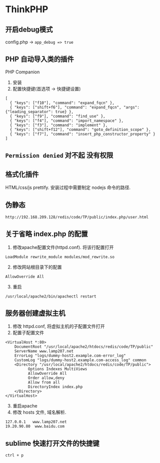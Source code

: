 # ThinkPHP

## 开启debug模式
config.php -> `app_debug => true`


## PHP 自动导入类的插件
PHP Companion
1. 安装
2. 配置快捷键(首选项 -> 快捷键设置)
```
[
  { "keys": ["f10"], "command": "expand_fqcn" },
  { "keys": ["shift+f6"], "command": "expand_fqcn", "args": {"leading_separator": true} },
  { "keys": ["f9"], "command": "find_use" },
  { "keys": ["f4"], "command": "import_namespace" },
  { "keys": ["f3"], "command": "implement" },
  { "keys": ["shift+f12"], "command": "goto_definition_scope" },
  { "keys": ["f7"], "command": "insert_php_constructor_property" }
]
```

##  `Permission denied` 对不起 没有权限

## 格式化插件
HTML/css/js prettify. 安装过程中需要制定 nodejs 命令的路径.

## 伪静态
```
http://192.168.209.128/redis/code/TP/public/index.php/user.html
```

## 关于省略 index.php 的配置
1. 修改apache配置文件(httpd.conf). 将该行配置打开
```
LoadModule rewrite_module modules/mod_rewrite.so
```

2. 修改网站根目录下的配置
```
AllowOverride All
```

3. 重启
```
/usr/local/apache2/bin/apachectl restart
```

## 服务器创建虚拟主机
1. 修改 httpd.conf, 将虚拟主机的子配置文件打开
2. 配置子配置文件
```
<VirtualHost *:80>
    DocumentRoot "/usr/local/apache2/htdocs/redis/code/TP/public"
    ServerName www.lamp207.net
    ErrorLog "logs/dummy-host2.example.com-error_log"
    CustomLog "logs/dummy-host2.example.com-access_log" common
    <Directory "/usr/local/apache2/htdocs/redis/code/TP/public">  
          Options Indexes MultiViews  
          AllowOverride All  
          Order allow,deny  
          Allow from all  
          DirectoryIndex index.php 
    </Directory>
</VirtualHost>
```
3. 重启apache
4. 修改 hosts 文件, 域名解析.
```
127.0.0.1   www.lamp207.net
19.20.90.80  www.baidu.com
```

## sublime 快速打开文件的快捷键
```
ctrl + p
```
